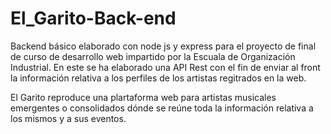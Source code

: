 # El_Garito-Back-end

Backend básico elaborado con node js y express para el proyecto de final de curso de desarrollo web impartido por la Escuala de Organización Industrial.
En este se ha elaborado una API Rest con el fin de enviar al front la información relativa a los perfiles de los artistas regitrados en la web.

El Garito reproduce una plartaforma web para artistas musicales emergentes o consolidados dónde se reúne toda la información relativa a los mismos y a sus eventos.
